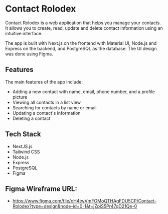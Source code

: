 # Contact Rolodex

 Contact Rolodex is a web application that helps you manage your contacts. It allows you to create, read, update and delete contact information using an intuitive interface.

The app is built with Next.js on the frontend with Material UI, Node.js and Express on the backend, and PostgreSQL as the database. The UI design was done using Figma.

## Features
The main features of the app include:

- Adding a new contact with name, email, phone number, and a profile picture
- Viewing all contacts in a list view
- Searching for contacts by name or email
- Updating a contact's information
- Deleting a contact

## Tech Stack
- NextJS.js
- Tailwind CSS
- Node.js
- Express
- PostgreSQL
- Figma

## Figma Wireframe URL:
- https://www.figma.com/file/oH4twVmFOMoQTHAgFDU5CP/Contact-Rolodex?type=design&node-id=0-1&t=jZpiS5Pr47qD21Qe-0
